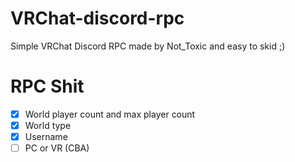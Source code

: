 # VRChat-discord-rpc
Simple VRChat Discord RPC made by Not_Toxic and easy to skid ;)

# RPC Shit
- [x] World player count and max player count
- [x] World type
- [x] Username
- [ ] PC or VR (CBA)

